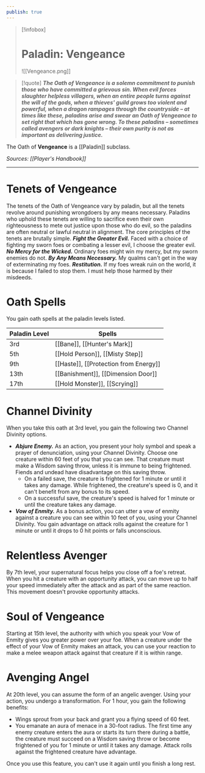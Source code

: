 ```yaml
---
publish: true
---
```

> [!infobox]
> # Paladin: Vengeance
> ![[Vengeance.png]]

> [!quote]
> **_The Oath of Vengeance is a solemn commitment to punish those who have committed a grievous sin. When evil forces slaughter helpless villagers, when an entire people turns against the will of the gods, when a thieves' guild grows too violent and powerful, when a dragon rampages through the countryside – at times like these, paladins arise and swear an Oath of Vengeance to set right that which has gone wrong. To these paladins – sometimes called avengers or dark knights – their own purity is not as important as delivering justice._**

The Oath of **Vengeance** is a [[Paladin]] subclass.

*Sources: [[Player's Handbook]]*
***
# Tenets of Vengeance
The tenets of the Oath of Vengeance vary by paladin, but all the tenets revolve around punishing wrongdoers by any means necessary. Paladins who uphold these tenets are willing to sacrifice even their own righteousness to mete out justice upon those who do evil, so the paladins are often neutral or lawful neutral in alignment. The core principles of the tenets are brutally simple.
**_Fight the Greater Evil._** Faced with a choice of fighting my sworn foes or combating a lesser evil, I choose the greater evil.
**_No Mercy for the Wicked._** Ordinary foes might win my mercy, but my sworn enemies do not.
**_By Any Means Necessary._** My qualms can't get in the way of exterminating my foes.
**_Restitution._** If my foes wreak ruin on the world, it is because I failed to stop them. I must help those harmed by their misdeeds.
# Oath Spells
You gain oath spells at the paladin levels listed.

| Paladin Level | Spells |
| ---- | ---- |
| 3rd | [[Bane]], [[Hunter's Mark]] |
| 5th | [[Hold Person]], [[Misty Step]] |
| 9th | [[Haste]], [[Protection from Energy]] |
| 13th | [[Banishment]], [[Dimension Door]] |
| 17th | [[Hold Monster]], [[Scrying]] |
# Channel Divinity
When you take this oath at 3rd level, you gain the following two Channel Divinity options.
- **_Abjure Enemy._** As an action, you present your holy symbol and speak a prayer of denunciation, using your Channel Divinity. Choose one creature within 60 feet of you that you can see. That creature must make a Wisdom saving throw, unless it is immune to being frightened. Fiends and undead have disadvantage on this saving throw.  
	- On a failed save, the creature is frightened for 1 minute or until it takes any damage. While frightened, the creature's speed is 0, and it can't benefit from any bonus to its speed.
	- On a successful save, the creature's speed is halved for 1 minute or until the creature takes any damage.
- **_Vow of Enmity._** As a bonus action, you can utter a vow of enmity against a creature you can see within 10 feet of you, using your Channel Divinity. You gain advantage on attack rolls against the creature for 1 minute or until it drops to 0 hit points or falls unconscious.
# Relentless Avenger
By 7th level, your supernatural focus helps you close off a foe's retreat. When you hit a creature with an opportunity attack, you can move up to half your speed immediately after the attack and as part of the same reaction. This movement doesn't provoke opportunity attacks.
# Soul of Vengeance
Starting at 15th level, the authority with which you speak your Vow of Enmity gives you greater power over your foe. When a creature under the effect of your Vow of Enmity makes an attack, you can use your reaction to make a melee weapon attack against that creature if it is within range.
# Avenging Angel
At 20th level, you can assume the form of an angelic avenger. Using your action, you undergo a transformation. For 1 hour, you gain the following benefits:
- Wings sprout from your back and grant you a flying speed of 60 feet.
- You emanate an aura of menace in a 30-foot radius. The first time any enemy creature enters the aura or starts its turn there during a battle, the creature must succeed on a Wisdom saving throw or become frightened of you for 1 minute or until it takes any damage. Attack rolls against the frightened creature have advantage.

Once you use this feature, you can't use it again until you finish a long rest.